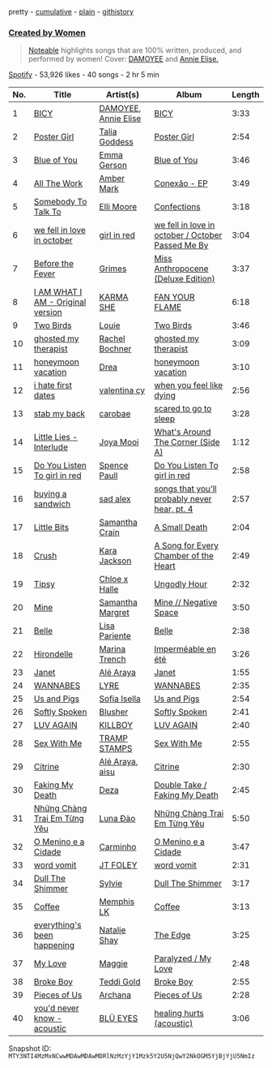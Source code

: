 pretty - [cumulative](/playlists/cumulative/37i9dQZF1DX7JO5vzoPTXR.md) - [plain](/playlists/plain/37i9dQZF1DX7JO5vzoPTXR) - [githistory](https://github.githistory.xyz/mackorone/spotify-playlist-archive/blob/main/playlists/plain/37i9dQZF1DX7JO5vzoPTXR)

### [Created by Women](https://open.spotify.com/playlist/37i9dQZF1DX7JO5vzoPTXR)

> <a href="http://noteable.spotify.com">Noteable</a> highlights songs that are 100% written, produced, and performed by women! Cover: <a href="https://open.spotify.com/artist/2lYXh1nkiBVSAloZw2YQqD?si=a352fb1bc4b74e04&nd=1">DAMOYEE</a> and <a href="https://open.spotify.com/artist/00HR7TZT9GZx2syCaWkeZq?si=fe7b538330f14d0e&nd=1">Annie Elise.</a>

[Spotify](https://open.spotify.com/user/spotify) - 53,926 likes - 40 songs - 2 hr 5 min

| No. | Title | Artist(s) | Album | Length |
|---|---|---|---|---|
| 1 | [BICY](https://open.spotify.com/track/0o9Thoq7pFATP9Ji6MBe3x) | [DAMOYEE](https://open.spotify.com/artist/2lYXh1nkiBVSAloZw2YQqD), [Annie Elise](https://open.spotify.com/artist/00HR7TZT9GZx2syCaWkeZq) | [BICY](https://open.spotify.com/album/06L3PH5oabZwBGSIeWHKJg) | 3:33 |
| 2 | [Poster Girl](https://open.spotify.com/track/5cbmKj0MMYHB7Z6VusQpWn) | [Talia Goddess](https://open.spotify.com/artist/4Otn2nALdNCTFUUExiskqw) | [Poster Girl](https://open.spotify.com/album/5YgXXwuwTim607qGUWXbph) | 2:54 |
| 3 | [Blue of You](https://open.spotify.com/track/3O5STdhXqoP3ZlxkphAZt4) | [Emma Gerson](https://open.spotify.com/artist/6fdclqjSC1tdBYTqU8i7TT) | [Blue of You](https://open.spotify.com/album/6hYXuO23j4xKi6x216SGLv) | 3:46 |
| 4 | [All The Work](https://open.spotify.com/track/0otNHRpPXLB3IEscMNpooH) | [Amber Mark](https://open.spotify.com/artist/0tbeZu9lv8YEKSQ9tZSslu) | [Conexão \- EP](https://open.spotify.com/album/7ETN1PBhrsMl5U96fCCCvn) | 3:49 |
| 5 | [Somebody To Talk To](https://open.spotify.com/track/01C6oS4Goae2Udq6FeYek3) | [Elli Moore](https://open.spotify.com/artist/5qtgvemHd1Dl0WsgfpQIir) | [Confections](https://open.spotify.com/album/2STFUzmvLjfpZqxCJBhUWe) | 3:18 |
| 6 | [we fell in love in october](https://open.spotify.com/track/6IPwKM3fUUzlElbvKw2sKl) | [girl in red](https://open.spotify.com/artist/3uwAm6vQy7kWPS2bciKWx9) | [we fell in love in october / October Passed Me By](https://open.spotify.com/album/7vud0sY43VTv28MbWiglDa) | 3:04 |
| 7 | [Before the Fever](https://open.spotify.com/track/16aE1mxE48CBl3KAbRYrlM) | [Grimes](https://open.spotify.com/artist/053q0ukIDRgzwTr4vNSwab) | [Miss Anthropocene \(Deluxe Edition\)](https://open.spotify.com/album/4zyqNfmTrnvUejh8M1IEh9) | 3:37 |
| 8 | [I AM WHAT I AM \- Original version](https://open.spotify.com/track/0ibyJlhCiBUP51S3TRSwfQ) | [KARMA SHE](https://open.spotify.com/artist/6kuuHVyXGEt2Zcj67hoxlf) | [FAN YOUR FLAME](https://open.spotify.com/album/4g3cgfHyKfCFJoPGSzPptK) | 6:18 |
| 9 | [Two Birds](https://open.spotify.com/track/4Kl87Hu8MHCV87FVN6JFih) | [Louie](https://open.spotify.com/artist/4gaw8pYdmbdMKsWfJcR4Ky) | [Two Birds](https://open.spotify.com/album/02xDWLkHlEr99GQGVbKfqk) | 3:46 |
| 10 | [ghosted my therapist](https://open.spotify.com/track/66hiFgCiE78apt2LdBpAPZ) | [Rachel Bochner](https://open.spotify.com/artist/6AdwNKE3DsPrlNNCIzdZXz) | [ghosted my therapist](https://open.spotify.com/album/3Q7Y8eGp6NzJZ9ID2tglF3) | 3:09 |
| 11 | [honeymoon vacation](https://open.spotify.com/track/5Sr19fOsiZzWkUrBSIk5f3) | [Drea](https://open.spotify.com/artist/5y8t1h8bv3Rpj4nRiGkgXz) | [honeymoon vacation](https://open.spotify.com/album/3sQjhaSJIo5GCkBJiKbXMi) | 3:10 |
| 12 | [i hate first dates](https://open.spotify.com/track/55hzFREYJstn2zaIhY9FPr) | [valentina cy](https://open.spotify.com/artist/6VSCooQeDo6An0mx1mhYyx) | [when you feel like dying](https://open.spotify.com/album/0qmJTfBCOQROkN8h8nGvA5) | 2:56 |
| 13 | [stab my back](https://open.spotify.com/track/2qmOdCbB4TbRWNXD7QOc1M) | [carobae](https://open.spotify.com/artist/2HysMkOtaumKooHYAlE7wd) | [scared to go to sleep](https://open.spotify.com/album/4QKam9OIXo9igvbnq5r5O2) | 3:28 |
| 14 | [Little Lies \- Interlude](https://open.spotify.com/track/78ylxX96Q9kzaJXSC9mHHl) | [Joya Mooi](https://open.spotify.com/artist/03X2rnTnfrpid7yLZfUSGn) | [What's Around The Corner \(Side A\)](https://open.spotify.com/album/07IIZ10hO0U1QToADq9t84) | 1:12 |
| 15 | [Do You Listen To girl in red](https://open.spotify.com/track/3tdp1ekrwXTQxA1262gFZQ) | [Spence Paull](https://open.spotify.com/artist/5o2EWgdVpRbgVvqRIRf7n3) | [Do You Listen To girl in red](https://open.spotify.com/album/0nWHNKgioMANAztXbdknWQ) | 2:58 |
| 16 | [buying a sandwich](https://open.spotify.com/track/79W6RZ6avpL86y5KwIpduE) | [sad alex](https://open.spotify.com/artist/3i8iJVU0mtgzbZsuF1AoJ3) | [songs that you'll probably never hear, pt\. 4](https://open.spotify.com/album/55vuYaY5NO36SxAy7nqgfn) | 2:57 |
| 17 | [Little Bits](https://open.spotify.com/track/4oGhdVgJOBpCfHhY6h9asd) | [Samantha Crain](https://open.spotify.com/artist/5dpLK5cD7FwWyDKv4qbodS) | [A Small Death](https://open.spotify.com/album/7veNlo53uwJjMtxwQUTNOx) | 2:04 |
| 18 | [Crush](https://open.spotify.com/track/5exfpCzHV6EbD7Um9FZSfc) | [Kara Jackson](https://open.spotify.com/artist/2lciIw4vq0jQqevXA2TEUl) | [A Song for Every Chamber of the Heart](https://open.spotify.com/album/4iQsCjLGCge6JEzzKEUZj2) | 2:49 |
| 19 | [Tipsy](https://open.spotify.com/track/5GXuUITCCWAG4h8ABnQ8ve) | [Chloe x Halle](https://open.spotify.com/artist/0AsThoR4KZSVktALiNcQwW) | [Ungodly Hour](https://open.spotify.com/album/2HIaUwS0PTUeqFFYHBBGAN) | 2:32 |
| 20 | [Mine](https://open.spotify.com/track/6K5VxMzyMxdpwvVdASQHP9) | [Samantha Margret](https://open.spotify.com/artist/6tyLi4JY6t4BEyZHaKwApN) | [Mine // Negative Space](https://open.spotify.com/album/524QS0BxtFwSTnImwOziGp) | 3:50 |
| 21 | [Belle](https://open.spotify.com/track/02MJ7tsWDTcZSADrruVhIV) | [Lisa Pariente](https://open.spotify.com/artist/2D15WFlWJuCeEGC1LGss6X) | [Belle](https://open.spotify.com/album/3g5nDsYn2YjfR37RPYSVzG) | 2:38 |
| 22 | [Hirondelle](https://open.spotify.com/track/4xtzE5kzhF6gpFVNY4st72) | [Marina Trench](https://open.spotify.com/artist/4To1nBGVwlcmCjjufU2lJB) | [Imperméable en été](https://open.spotify.com/album/6WWhOo12Jj5bvYxaAPyOms) | 3:26 |
| 23 | [Janet](https://open.spotify.com/track/4Y0yAO6DcYUV50EOCCfAC0) | [Alé Araya](https://open.spotify.com/artist/2kcVXlSyLmHdET22JmJ4jK) | [Janet](https://open.spotify.com/album/0OasFehLRjqwOTEGucQtef) | 1:55 |
| 24 | [WANNABES](https://open.spotify.com/track/6DDuv2JaSS3jDzdfukIK2m) | [LYRE](https://open.spotify.com/artist/46S6CEd6SMOZ2vjl6s2KjK) | [WANNABES](https://open.spotify.com/album/2qbCVMPZYo3zobVhBpZKXL) | 2:35 |
| 25 | [Us and Pigs](https://open.spotify.com/track/4SmhvwAHcPS07SfLUSOJnt) | [Sofia Isella](https://open.spotify.com/artist/40Aif8AfzbNGA2s52ESEE2) | [Us and Pigs](https://open.spotify.com/album/0qoWzc62jWceify6jMxXDt) | 2:54 |
| 26 | [Softly Spoken](https://open.spotify.com/track/6Jyc8YdessoEIA0VB8qEjQ) | [Blusher](https://open.spotify.com/artist/7AZm56bjPk0tYl6LTyJu9N) | [Softly Spoken](https://open.spotify.com/album/2ZQSbqkciW3zJrlbuOqdrs) | 2:41 |
| 27 | [LUV AGAIN](https://open.spotify.com/track/0kSriYPoDayfikCLfFMDvI) | [KILLBOY](https://open.spotify.com/artist/3lPSkTq1kiSuxDcr996Nlm) | [LUV AGAIN](https://open.spotify.com/album/34DJFhAIgTda9KTmwFWi3V) | 2:40 |
| 28 | [Sex With Me](https://open.spotify.com/track/4o7l8mhu38km4KdQvKbBko) | [TRAMP STAMPS](https://open.spotify.com/artist/27dC1hPiY4d4MVVFyBSC9W) | [Sex With Me](https://open.spotify.com/album/4iq1quQNDvzEKPj3sHy3EK) | 2:55 |
| 29 | [Citrine](https://open.spotify.com/track/6c75l5YqH6zvcfz5wu0Ra7) | [Alé Araya](https://open.spotify.com/artist/2kcVXlSyLmHdET22JmJ4jK), [aisu](https://open.spotify.com/artist/6WCTGeTYQ71cApZr34u4er) | [Citrine](https://open.spotify.com/album/3eEPF2kp86ZxOsCahl70lw) | 2:30 |
| 30 | [Faking My Death](https://open.spotify.com/track/2MNXgjW8AxxNDghFoIxLri) | [Deza](https://open.spotify.com/artist/2HoaVzOMwwXNauX5cjdXwg) | [Double Take / Faking My Death](https://open.spotify.com/album/2hAMVbdCl5PU7KVL5qbJJd) | 2:45 |
| 31 | [Những Chàng Trai Em Từng Yêu](https://open.spotify.com/track/4w2iqC203m2IPEBAlNjHQJ) | [Luna Đào](https://open.spotify.com/artist/77P1juitmNJV2mOz0oMmkB) | [Những Chàng Trai Em Từng Yêu](https://open.spotify.com/album/4dn9Aw2j0TZT81L51B1zha) | 5:50 |
| 32 | [O Menino e a Cidade](https://open.spotify.com/track/2El6d1fzZlAbAxELelRx11) | [Carminho](https://open.spotify.com/artist/6I1r8xKn6bCeionvZVdzdR) | [O Menino e a Cidade](https://open.spotify.com/album/7i2CCBBYBvtJoF6rBC3ubf) | 3:47 |
| 33 | [word vomit](https://open.spotify.com/track/2tNitt6N5YfYSvEyUYPBVm) | [JT FOLEY](https://open.spotify.com/artist/1h5BwdyJ0LOpYZwECGo58q) | [word vomit](https://open.spotify.com/album/7fzGTGb0zyGHGnfesSQHmY) | 2:31 |
| 34 | [Dull The Shimmer](https://open.spotify.com/track/5dgyiIQkBshC4WxvczJdA0) | [Sylvie](https://open.spotify.com/artist/65ZxzibB1frczfKSahNg5R) | [Dull The Shimmer](https://open.spotify.com/album/3Z5vv8dHviF037tNyZAq94) | 3:17 |
| 35 | [Coffee](https://open.spotify.com/track/7uS0B4O1PDYQhZJQIuFjtR) | [Memphis LK](https://open.spotify.com/artist/7z3XgqpRYdNJ7RvEUlYaUe) | [Coffee](https://open.spotify.com/album/5QvtSMjg0Qr2DFa7LRKA1u) | 3:13 |
| 36 | [everything's been happening](https://open.spotify.com/track/7fO760xZEoIno4ckWeeKSd) | [Natalie Shay](https://open.spotify.com/artist/6pDapjUwN36LXMdYk0WKuQ) | [The Edge](https://open.spotify.com/album/5sx3wNJOzUezXBkin3pukb) | 3:25 |
| 37 | [My Love](https://open.spotify.com/track/4xuhOJihzqkCI15hsX1gaJ) | [Maggie](https://open.spotify.com/artist/13zDWxn97ZfI8hm7IAZXL1) | [Paralyzed / My Love](https://open.spotify.com/album/2gxGbv4pWm4YtbTkORUe7O) | 2:48 |
| 38 | [Broke Boy](https://open.spotify.com/track/4oudlkkeXeJfeimYgfIOZJ) | [Teddi Gold](https://open.spotify.com/artist/7IIPt2aOjyLjpwsRGXsj7h) | [Broke Boy](https://open.spotify.com/album/1js1J5LKYRbS5QoAbdwbJ2) | 2:55 |
| 39 | [Pieces of Us](https://open.spotify.com/track/40C4qzkk9D02wwTtCoe3HI) | [Archana](https://open.spotify.com/artist/0uaopoljpu56onTz2xGIDH) | [Pieces of Us](https://open.spotify.com/album/5s85YliyLqpolbvGqn6LJa) | 2:28 |
| 40 | [you'd never know \- acoustic](https://open.spotify.com/track/638KGLHjhYK82pTKXxkyFg) | [BLÜ EYES](https://open.spotify.com/artist/2gI1WfmpFmmgSRojy4Jup2) | [healing hurts \(acoustic\)](https://open.spotify.com/album/3nOUlqhIqt9B7ztNefbqvA) | 3:06 |

Snapshot ID: `MTY3NTI4MzMxNCwwMDAwMDAwMDRlNzMzYjY1Mzk5Y2U5NjQwY2NkOGM5YjBjYjU5NmIz`
